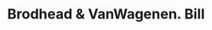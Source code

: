 ---
doi: 10.7916/D8T16FT7
date_other: '1900'
date_other_textual: 1900-1909
form: printed ephemera
genre:
- Invoices
name:
- Brodhead & VanWagenen
object_in_context_url: https://biggert.cul.columbia.edu/items/view/ave_biggert_01679
subject_hierarchical_geographic:
- Rondout, New York, United States
subject_name:
- Brodhead & VanWagenen
title: Brodhead & VanWagenen. Bill
sort_title: Brodhead & VanWagenen. Bill
call_number: ave_biggert_01679
coordinates:
- 41.92055555555555,-73.985
pid: ave_biggert_01679
identifiers: ave_biggert_01679
canvas_id: ldpd:396937
permalink: "/items/ave_biggert_01679/"
layout: iiif-image-page
---